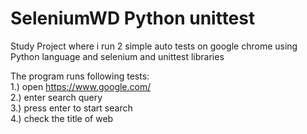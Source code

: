 # SeleniumWD Python unittest
 Study Project where i run 2 simple auto tests on google chrome using Python language and selenium and unittest libraries 

The program runs following tests:  
1.) open https://www.google.com/  
2.) enter search query  
3.) press enter to start search  
4.) check the title of web   
